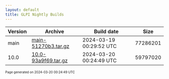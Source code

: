 ```yaml
---
layout: default
title: GLPI Nightly Builds
---
```


Version|Archive|Build date|Size
---|---|---|---
main|[main-51270b3.tar.gz](main-51270b3.tar.gz)|2024-03-19 00:29:52 UTC|77286201
10.0|[10.0-93a9f69.tar.gz](10.0-93a9f69.tar.gz)|2024-03-20 00:24:49 UTC|59797020

<font size="1">Page generated on 2024-03-20 00:24:49 UTC</font>
